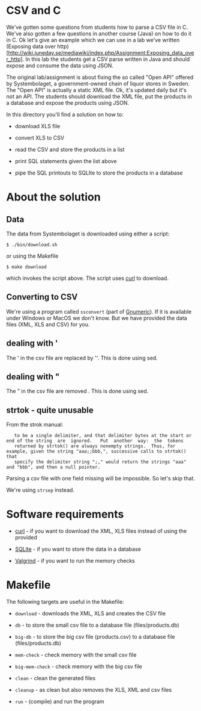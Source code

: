 # CSV and C

We've gotten some questions from students how to parse a CSV file in
C. We've also gotten a few questions in another course (Java) on how
to do it in C. Ok let's give an example which we can use in a lab
we've written (Exposing data over
http)[http://wiki.juneday.se/mediawiki/index.php/Assignment:Exposing_data_over_http]. In
this lab the students get a CSV parse written in Java and should
expose and consume the data using JSON.

The original lab/assignment is about fixing the so called "Open API"
offered by Systembolaget, a government-owned chain of liquor stores in
Sweden. The "Open API" is actually a static XML file. Ok, it's updated
daily but it's not an API. The students should download the XML file,
put the products in a database and expose the products using JSON.

In this directory you'll find a solution on how to:

* download XLS file

* convert XLS to CSV

* read the CSV and store the products in a list

* print SQL statements given the list above

* pipe the SQL printouts to SQLIte to store the products in a database

# About the solution

## Data

The data from Systembolaget is downloaded using either a script:
```
$ ./bin/download.sh
```

or using the Makefile
```
$ make download
```
which invokes the script above. The script uses [curl](https://curl.haxx.se/) to download.

## Converting to CSV

We're using a program called ```ssconvert``` (part of [Gnumeric](http://www.gnumeric.org/)). If it is available under Windows or MacOS we don't know. But we have provided the data files (XML, XLS and CSV) for you.

## dealing with '

The ' in the csv file are replaced by ''. This is done using sed.

## dealing with "

The " in the csv file are removed . This is done using sed.

## strtok - quite unusable

From the strok manual:
```From  the  above description, it follows that a sequence of two or more contiguous delimiter bytes in the parsed string is considered
   to be a single delimiter, and that delimiter bytes at the start or end of the string  are  ignored.   Put  another  way:  the  tokens
   returned by strtok() are always nonempty strings.  Thus, for example, given the string "aaa;;bbb,", successive calls to strtok() that
   specify the delimiter string ";," would return the strings "aaa" and "bbb", and then a null pointer.
```

Parsing a csv file with one field missing will be impossible. So let's skip that.

We're using ```strsep``` instead.

# Software requirements

* [curl](https://curl.haxx.se/) - if you want to download the XML, XLS files instead of using the provided

* [SQLite](https://www.sqlite.org/) - if you want to store the data in a database

* [Valgrind](http://valgrind.org/) - if you want to run the memory checks

# Makefile

The following targets are useful in the Makefile:

* ```download``` - downloads the XML, XLS and creates the CSV file

* ```db``` - to store the small csv file to a database file (files/products.db)

* ```big-db``` - to store the big csv file (products.csv) to a database file (files/products.db)

* ```mem-check``` - check memory with the small csv file

* ```big-mem-check```  - check memory with the big csv file

* ```clean``` - clean the generated files

* ```cleanup``` - as clean but also removes the XLS, XML and csv files

* ```run``` - (compile) and run the program
